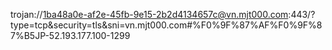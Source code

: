 trojan://1ba48a0e-af2e-45fb-9e15-2b2d4134657c@vn.mjt000.com:443/?type=tcp&security=tls&sni=vn.mjt000.com#%F0%9F%87%AF%F0%9F%87%B5JP-52.193.177.100-1299
